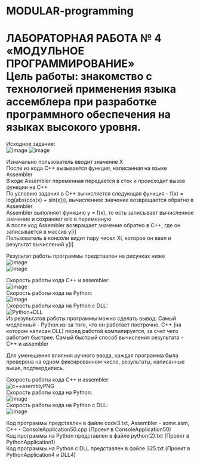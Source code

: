 # MODULAR-programming

<h1>ЛАБОРАТОРНАЯ РАБОТА № 4 «МОДУЛЬНОЕ ПРОГРАММИРОВАНИЕ» <br>
Цель работы: знакомство с технологией применения языка ассемблера при разработке программного обеспечения на языках высокого уровня. </h1>

Исходное задание: <br>
![image](https://user-images.githubusercontent.com/126500303/231411593-06964776-19d5-4115-9aed-040987a82270.png)
![image](https://user-images.githubusercontent.com/126500303/231411209-802b7723-943b-4268-90c9-14a30333f6d2.png) <br>

Изначально пользователь вводит значение Х <br>
После из кода С++ вызывается функция, написанная на языке Assembler <br>
В коде Assembler переменная передается в стек и происходит вызов функции на С++ <br>
По условию задания в С++ вычисляется следующая функция - f(x) = log(abs(cos(x) + sin(x))), вычисленное значение возвращается обратно в Assembler <br>
Assembler выполняет функцию y = f(x), то есть записывает вычисленное значение и сохраняет его в переменную <br>
А после код Assembler возвращает значение обратно в С++, где он записывается в массив y[i] <br>
Пользователь в консоли видит пару чисел Xi, которое он ввел и результат вычислений y[i] <br>


Результат работы программы представлен на рисунках ниже <br>
![image](https://user-images.githubusercontent.com/126500303/231412597-fa2e5bb2-784a-4f04-8a02-a7269beae8d2.png) <br>
![image](https://user-images.githubusercontent.com/126500303/231418424-1f2bdac6-f017-4423-88f3-73062c4195f4.png)<br>

Скорость работы кода С++ и assembler: <br>
![image](https://github.com/DerbiLow/MODULAR-programming/assets/126500303/2e671108-3aaf-4efa-b3d0-2c6e969ac3a3)<br>
Скорость работы кода на Python: <br>
![image](https://github.com/DerbiLow/MODULAR-programming/assets/126500303/79e15786-14cd-4e22-8741-405d017eabf7) <br>
Скорость работы  кода на Python с DLL: <br>
![Python+DLL](https://github.com/DerbiLow/MODULAR-programming/assets/126500303/3d0ca18a-9fb2-410a-995c-32064b01058b) <br>
Из результатов работы программы можно сделать вывод: Самый медленный - Python из-за того, что он работает построчно. C++ (на котором написан DLL) перед работой компилируется, за счет чего работает быстрее. Самый быстрый способ вычисления результата - С++ и assembler <br>

Для уменьшения влияния ручного ввода, каждая программа была проверена на одном фиксированном числе, результаты, написанные выше, подтвердились. <br>

Скорость работы кода С++ и assembler: <br>
![c++asemblyPNG](https://github.com/DerbiLow/MODULAR-programming/assets/126500303/5b46de37-d636-48c4-9537-54feb05e514e)<br>
Скорость работы кода на Python: <br>
![image](https://github.com/DerbiLow/MODULAR-programming/assets/126500303/63cf5f95-208b-4a03-8843-1089b82d54bf)<br>
Скорость работы  кода на Python с DLL: <br>
![image](https://github.com/DerbiLow/MODULAR-programming/assets/126500303/43aa6195-1e7b-442a-b1d1-0038131fa1ea)<br>

Код программы представлен в файле code3.txt, Assembler - some.asm, C++ - ConsoleApplication50.cpp (Проект в ConsoleApplication50) <br>
Код программы на Python представлен в файле python(2).txt (Проект в PythonApplication1) <br>
Код программы на Python с DLL представлен в файле 325.txt (Проект в PythonApplication4 и DLL4) <br>


